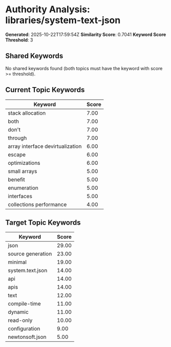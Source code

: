 # Authority Analysis: libraries/system-text-json

**Generated**: 2025-10-22T17:59:54Z
**Similarity Score**: 0.7041
**Keyword Score Threshold**: 3

## Shared Keywords

No shared keywords found (both topics must have the keyword with score >= threshold).

## Current Topic Keywords

| Keyword | Score |
|---------|-------|
| stack allocation | 7.00 |
| both | 7.00 |
| don't | 7.00 |
| through | 7.00 |
| array interface devirtualization | 6.00 |
| escape | 6.00 |
| optimizations | 6.00 |
| small arrays | 5.00 |
| benefit | 5.00 |
| enumeration | 5.00 |
| interfaces | 5.00 |
| collections performance | 4.00 |

## Target Topic Keywords

| Keyword | Score |
|---------|-------|
| json | 29.00 |
| source generation | 23.00 |
| minimal | 19.00 |
| system.text.json | 14.00 |
| api | 14.00 |
| apis | 14.00 |
| text | 12.00 |
| compile-time | 11.00 |
| dynamic | 11.00 |
| read-only | 10.00 |
| configuration | 9.00 |
| newtonsoft.json | 5.00 |


